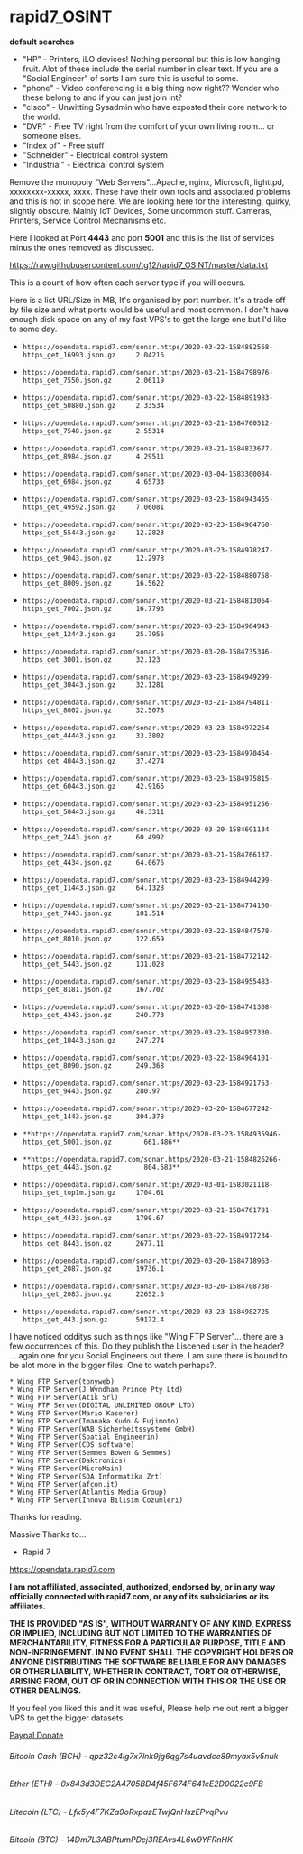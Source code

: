 # rapid7_OSINT

**default searches** 

* "HP" - Printers, iLO devices!  Nothing personal but this is low hanging fruit. Alot of these include the serial number in clear text. If you are a "Social Engineer" of sorts I am sure this is useful to some. 
* "phone" - Video conferencing is a big thing now right?? Wonder who these belong to and if you can just join int? 
* "cisco" - Unwitting Sysadmin who have exposted their core network to the world. 
* "DVR" - Free TV right from the comfort of your own living room... or someone elses. 
* "Index of" - Free stuff
* "Schneider" - Electrical control system
* "Industrial"  - Electrical control system

Remove the monopoly "Web Servers"...Apache, nginx, Microsoft, lighttpd, xxxxxxxx-xxxxx, xxxx. 
These have their own tools and associated problems and this is not in scope here. We are looking here for the interesting, quirky, slightly obscure. Mainly IoT Devices, Some uncommon stuff. Cameras, Printers, Service Control Mechanisms etc.

Here I looked at Port **4443** and port **5001** and this is the list of services minus the ones removed as discussed.

https://raw.githubusercontent.com/tg12/rapid7_OSINT/master/data.txt

This is a count of how often each server type if you will occurs. 

Here is a list URL/Size in MB, It's organised by port number. It's a trade off by file size and what ports would be useful and most common. 
I don't have enough disk space on any of my fast VPS's to get the large one but I'd like to some day. 


*     https://opendata.rapid7.com/sonar.https/2020-03-22-1584882568-https_get_16993.json.gz		2.04216
*     https://opendata.rapid7.com/sonar.https/2020-03-21-1584798976-https_get_7550.json.gz		2.06119
*     https://opendata.rapid7.com/sonar.https/2020-03-22-1584891983-https_get_50880.json.gz		2.33534
*     https://opendata.rapid7.com/sonar.https/2020-03-21-1584760512-https_get_7548.json.gz		2.55314
*     https://opendata.rapid7.com/sonar.https/2020-03-21-1584833677-https_get_8984.json.gz		4.29511
*     https://opendata.rapid7.com/sonar.https/2020-03-04-1583300084-https_get_6984.json.gz		4.65733
*     https://opendata.rapid7.com/sonar.https/2020-03-23-1584943465-https_get_49592.json.gz		7.06081
*     https://opendata.rapid7.com/sonar.https/2020-03-23-1584964760-https_get_55443.json.gz		12.2823
*     https://opendata.rapid7.com/sonar.https/2020-03-23-1584978247-https_get_9043.json.gz		12.2978
*     https://opendata.rapid7.com/sonar.https/2020-03-22-1584880758-https_get_8009.json.gz		16.5622
*     https://opendata.rapid7.com/sonar.https/2020-03-21-1584813064-https_get_7002.json.gz		16.7793
*     https://opendata.rapid7.com/sonar.https/2020-03-23-1584964943-https_get_12443.json.gz		25.7956
*     https://opendata.rapid7.com/sonar.https/2020-03-20-1584735346-https_get_3001.json.gz		32.123
*     https://opendata.rapid7.com/sonar.https/2020-03-23-1584949299-https_get_30443.json.gz		32.1281
*     https://opendata.rapid7.com/sonar.https/2020-03-21-1584794811-https_get_8002.json.gz		32.5078
*     https://opendata.rapid7.com/sonar.https/2020-03-23-1584972264-https_get_44443.json.gz		33.3802
*     https://opendata.rapid7.com/sonar.https/2020-03-23-1584970464-https_get_40443.json.gz		37.4274
*     https://opendata.rapid7.com/sonar.https/2020-03-23-1584975815-https_get_60443.json.gz		42.9166
*     https://opendata.rapid7.com/sonar.https/2020-03-23-1584951256-https_get_50443.json.gz		46.3311
*     https://opendata.rapid7.com/sonar.https/2020-03-20-1584691134-https_get_2443.json.gz		60.4992
*     https://opendata.rapid7.com/sonar.https/2020-03-21-1584766137-https_get_4434.json.gz		64.0676
*     https://opendata.rapid7.com/sonar.https/2020-03-23-1584944299-https_get_11443.json.gz		64.1328
*     https://opendata.rapid7.com/sonar.https/2020-03-21-1584774150-https_get_7443.json.gz		101.514
*     https://opendata.rapid7.com/sonar.https/2020-03-22-1584847578-https_get_8010.json.gz		122.659
*     https://opendata.rapid7.com/sonar.https/2020-03-21-1584772142-https_get_5443.json.gz		131.028
*     https://opendata.rapid7.com/sonar.https/2020-03-23-1584955483-https_get_8181.json.gz		167.702
*     https://opendata.rapid7.com/sonar.https/2020-03-20-1584741308-https_get_4343.json.gz		240.773
*     https://opendata.rapid7.com/sonar.https/2020-03-23-1584957330-https_get_10443.json.gz		247.274
*     https://opendata.rapid7.com/sonar.https/2020-03-22-1584904101-https_get_8090.json.gz		249.368
*     https://opendata.rapid7.com/sonar.https/2020-03-23-1584921753-https_get_9443.json.gz		280.97
*     https://opendata.rapid7.com/sonar.https/2020-03-20-1584677242-https_get_1443.json.gz		304.378
*     **https://opendata.rapid7.com/sonar.https/2020-03-23-1584935946-https_get_5001.json.gz		661.486**
*     **https://opendata.rapid7.com/sonar.https/2020-03-21-1584826266-https_get_4443.json.gz		804.583**
*     https://opendata.rapid7.com/sonar.https/2020-03-01-1583021118-https_get_top1m.json.gz		1704.61
*     https://opendata.rapid7.com/sonar.https/2020-03-21-1584761791-https_get_4433.json.gz		1798.67
*     https://opendata.rapid7.com/sonar.https/2020-03-22-1584917234-https_get_8443.json.gz		2677.11
*     https://opendata.rapid7.com/sonar.https/2020-03-20-1584718963-https_get_2087.json.gz		19736.1
*     https://opendata.rapid7.com/sonar.https/2020-03-20-1584708738-https_get_2083.json.gz		22652.3
*     https://opendata.rapid7.com/sonar.https/2020-03-23-1584982725-https_get_443.json.gz		59172.4


I have noticed odditys such as things like "Wing FTP Server"... there are a few occurrences of this. Do they publish the Liscened user in the header? ....again one for you Social Engineers out there. I am sure there is bound to be alot more in the bigger files. One to watch perhaps?. 

    * Wing FTP Server(tonyweb)
    * Wing FTP Server(J Wyndham Prince Pty Ltd)
    * Wing FTP Server(Atik Srl)
    * Wing FTP Server(DIGITAL UNLIMITED GROUP LTD)
    * Wing FTP Server(Mario Kaserer)
    * Wing FTP Server(Imanaka Kudo & Fujimoto)
    * Wing FTP Server(WAB Sicherheitssysteme GmbH)
    * Wing FTP Server(Spatial Engineerin)
    * Wing FTP Server(CDS software) 
    * Wing FTP Server(Semmes Bowen & Semmes)
    * Wing FTP Server(Daktronics)   
    * Wing FTP Server(MicroMain)    
    * Wing FTP Server(SDA Informatika Zrt)
    * Wing FTP Server(afcon.it)
    * Wing FTP Server(Atlantis Media Group)
    * Wing FTP Server(Innova Bilisim Cozumleri)

Thanks for reading.

Massive Thanks to…

- Rapid 7

https://opendata.rapid7.com

**I am not affiliated, associated, authorized, endorsed by, or in any way officially connected with rapid7.com, or any of its subsidiaries or its affiliates.**

**THE IS PROVIDED "AS IS", WITHOUT WARRANTY OF ANY KIND, EXPRESS OR IMPLIED, INCLUDING BUT NOT LIMITED TO THE WARRANTIES OF MERCHANTABILITY, FITNESS FOR A PARTICULAR PURPOSE, TITLE AND NON-INFRINGEMENT. IN NO EVENT SHALL THE COPYRIGHT HOLDERS OR ANYONE DISTRIBUTING THE SOFTWARE BE LIABLE FOR ANY DAMAGES OR OTHER LIABILITY, WHETHER IN CONTRACT, TORT OR OTHERWISE, ARISING FROM, OUT OF OR IN CONNECTION WITH THIS OR THE USE OR OTHER DEALINGS.** 

If you feel you liked this and it was useful, Please help me out rent a bigger VPS to get the bigger datasets. 

[Paypal Donate](https://www.paypal.com/cgi-bin/webscr?cmd=_s-xclick&hosted_button_id=EV8XUGXX76UXQ&source=url)

###### Bitcoin Cash (BCH)  - 	  qpz32c4lg7x7lnk9jg6qg7s4uavdce89myax5v5nuk
###### Ether (ETH) - 				    0x843d3DEC2A4705BD4f45F674F641cE2D0022c9FB
###### Litecoin (LTC) - 			  Lfk5y4F7KZa9oRxpazETwjQnHszEPvqPvu
###### Bitcoin (BTC) - 			    14Dm7L3ABPtumPDcj3REAvs4L6w9YFRnHK
